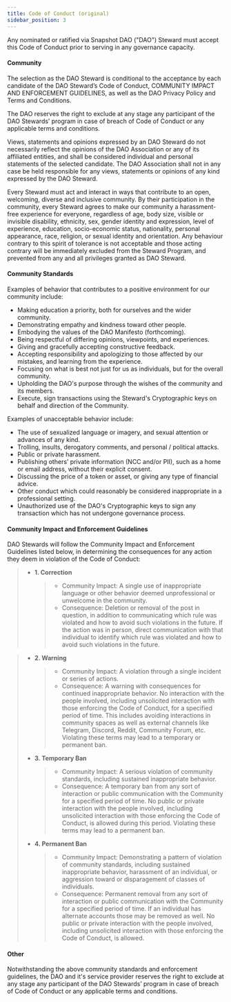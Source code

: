 ```yaml
---
title: Code of Conduct (original)
sidebar_position: 3
---
```


Any nominated or ratified via Snapshot DAO ("DAO") Steward must accept this Code of Conduct prior to serving in any governance capacity.

#### Community

The selection as the DAO Steward is conditional to the acceptance by each candidate of the DAO Steward’s Code of Conduct, COMMUNITY IMPACT AND ENFORCEMENT GUIDELINES, as well as the DAO Privacy Policy and Terms and Conditions.

The DAO reserves the right to exclude at any stage any participant of the DAO Stewards’ program in case of breach of Code of Conduct or any applicable terms and conditions.

Views, statements and opinions expressed by an DAO Steward do not necessarily reflect the opinions of the DAO Association or any of its affiliated entities, and shall be considered individual and personal statements of the selected candidate. The DAO Association shall not in any case be held responsible for any views, statements or opinions of any kind expressed by the DAO Steward.

‍Every Steward must act and interact in ways that contribute to an open, welcoming, diverse and inclusive community. By their participation in the community, every Steward agrees to make our community a harassment-free experience for everyone, regardless of age, body size, visible or invisible disability, ethnicity, sex, gender identity and expression, level of experience, education, socio-economic status, nationality, personal appearance, race, religion, or sexual identity and orientation. Any behaviour contrary to this spirit of tolerance is not acceptable and those acting contrary will be immediately excluded from the Steward Program, and prevented from any and all privileges granted as DAO Steward.

#### Community Standards

Examples of behavior that contributes to a positive environment for our community include:

-   Making education a priority, both for ourselves and the wider community.
-   Demonstrating empathy and kindness toward other people.
-   Embodying the values of the DAO Manifesto (forthcoming).
-   Being respectful of differing opinions, viewpoints, and experiences.
-   Giving and gracefully accepting constructive feedback.
-   Accepting responsibility and apologizing to those affected by our mistakes, and learning from the experience.
-   Focusing on what is best not just for us as individuals, but for the overall community.
-   Upholding the DAO's purpose through the wishes of the community and its members.
-   Execute, sign transactions using the Steward's Cryptographic keys on behalf and direction of the Community.

Examples of unacceptable behavior include:

-   The use of sexualized language or imagery, and sexual attention or advances of any kind.
-   Trolling, insults, derogatory comments, and personal / political attacks.
-   Public or private harassment.
-   Publishing others’ private information (NCC and/or PII), such as a home or email address, without their explicit consent.
-   Discussing the price of a token or asset, or giving any type of financial advice.
-   Other conduct which could reasonably be considered inappropriate in a professional setting.
-   Unauthorized use of the DAO's Cryptographic keys to sign any transaction which has not undergone governance process.

#### Community Impact and Enforcement Guidelines

DAO Stewards will follow the Community Impact and Enforcement Guidelines listed below, in determining the consequences for any action they deem in violation of the Code of Conduct:

> -   **1. Correction**
>     > -   Community Impact: A single use of inappropriate language or other behavior deemed unprofessional or unwelcome in the community.
>     > -   Consequence: Deletion or removal of the post in question, in addition to communicating which rule was violated and how to avoid such violations in the future. If the action was in person, direct communication with that individual to identify which rule was violated and how to avoid such violations in the future.

> -   **2. Warning**
>     > -   Community Impact: A violation through a single incident or series of actions.
>     > -   Consequence: A warning with consequences for continued inappropriate behavior. No interaction with the people involved, including unsolicited interaction with those enforcing the Code of Conduct, for a specified period of time. This includes avoiding interactions in community spaces as well as external channels like Telegram, Discord, Reddit, Community Forum, etc. Violating these terms may lead to a temporary or permanent ban.
> -   **3. Temporary Ban**
>     > -   Community Impact: A serious violation of community standards, including sustained inappropriate behavior.
>     > -   Consequence: A temporary ban from any sort of interaction or public communication with the Community for a specified period of time. No public or private interaction with the people involved, including unsolicited interaction with those enforcing the Code of Conduct, is allowed during this period. Violating these terms may lead to a permanent ban.
> -   **4. Permanent Ban**
>     > -   Community Impact: Demonstrating a pattern of violation of community standards, including sustained inappropriate behavior, harassment of an individual, or aggression toward or disparagement of classes of individuals.
>     > -   Consequence: Permanent removal from any sort of interaction or public communication with the Community for a specified period of time. If an individual has alternate accounts those may be removed as well. No public or private interaction with the people involved, including unsolicited interaction with those enforcing the Code of Conduct, is allowed.

#### Other

Notwithstanding the above community standards and enforcement guidelines, the DAO and it's service provider reserves the right to exclude at any stage any participant of the DAO Stewards’ program in case of breach of Code of Conduct or any applicable terms and conditions.

